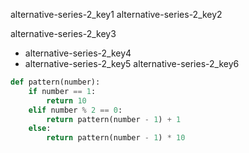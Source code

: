 alternative-series-2_key1
alternative-series-2_key2


alternative-series-2_key3
- alternative-series-2_key4
- alternative-series-2_key5
alternative-series-2_key6
```python
def pattern(number):
    if number == 1:
        return 10
    elif number % 2 == 0:
        return pattern(number - 1) + 1
    else:
        return pattern(number - 1) * 10
```

